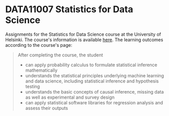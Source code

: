# DATA11007 Statistics for Data Science

Assignments for the Statistics for Data Science course at the University of Helsinki. The course's information is available [here](https://studies.helsinki.fi/courses/cu/otm-897cdf9f-f3f5-48c2-bcc9-5a600cc06080/DATA11007/Statistics_for_Data_Science). The learning outcomes according to the course's page:

> After completing the course, the student
>
> - can apply probability calculus to formulate statistical inference mathematically
> - understands the statistical principles underlying machine learning and data science, including statistical inference and hypothesis testing
> - understands the basic concepts of causal inference, missing data as well as experimental and survey design
> - can apply statistical software libraries for regression analysis and assess their outputs
